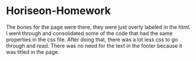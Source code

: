 # Horiseon-Homework
The bones for the page were there, they were just overly labeled in the html. 
I went through and consolidated some of the code that had the same properties in the css file.
After doing that, there was a lot less css to go through and read.
There was no need for the text in the footer because it was titled in the page.
